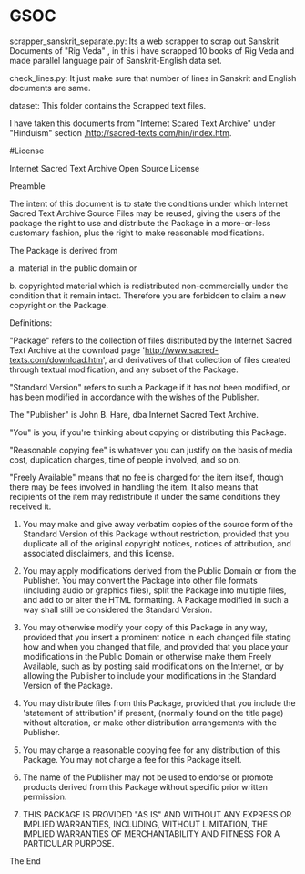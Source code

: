 # GSOC

scrapper_sanskrit_separate.py: Its a web scrapper to scrap out Sanskrit Documents of "Rig Veda" ,
in this i have scrapped 10 books of Rig Veda and made parallel language pair of Sanskrit-English data set.

check_lines.py: It just make sure that number of lines in Sanskrit and English documents are same.

dataset: This folder contains the Scrapped text files.

I have taken this documents from "Internet Scared Text Archive" under "Hinduism" section ,http://sacred-texts.com/hin/index.htm.

#License

Internet Sacred Text Archive Open Source License

Preamble

The intent of this document is to state the conditions under which Internet Sacred Text Archive Source Files may be reused, giving the users of the package the right to use and distribute the Package in a more-or-less customary fashion, plus the right to make reasonable modifications.

The Package is derived from

a. material in the public domain
or

b. copyrighted material which is redistributed non-commercially under the condition that it remain intact.
Therefore you are forbidden to claim a new copyright on the Package.

Definitions:

"Package" refers to the collection of files distributed by the Internet Sacred Text Archive at the download page 'http://www.sacred-texts.com/download.htm', and derivatives of that collection of files created through textual modification, and any subset of the Package.

"Standard Version" refers to such a Package if it has not been modified, or has been modified in accordance with the wishes of the Publisher.

The "Publisher" is John B. Hare, dba Internet Sacred Text Archive.

"You" is you, if you're thinking about copying or distributing this Package.

"Reasonable copying fee" is whatever you can justify on the basis of media cost, duplication charges, time of people involved, and so on.

"Freely Available" means that no fee is charged for the item itself, though there may be fees involved in handling the item. It also means that recipients of the item may redistribute it under the same conditions they received it.

 

1. You may make and give away verbatim copies of the source form of the Standard Version of this Package without restriction, provided that you duplicate all of the original copyright notices, notices of attribution, and associated disclaimers, and this license.

2. You may apply modifications derived from the Public Domain or from the Publisher. You may convert the Package into other file formats (including audio or graphics files), split the Package into multiple files, and add to or alter the HTML formatting. A Package modified in such a way shall still be considered the Standard Version.

3. You may otherwise modify your copy of this Package in any way, provided that you insert a prominent notice in each changed file stating how and when you changed that file, and provided that you place your modifications in the Public Domain or otherwise make them Freely Available, such as by posting said modifications on the Internet, or by allowing the Publisher to include your modifications in the Standard Version of the Package.

4. You may distribute files from this Package, provided that you include the 'statement of attribution' if present, (normally found on the title page) without alteration, or make other distribution arrangements with the Publisher.

5. You may charge a reasonable copying fee for any distribution of this Package. You may not charge a fee for this Package itself.

6. The name of the Publisher may not be used to endorse or promote products derived from this Package without specific prior written permission.

7. THIS PACKAGE IS PROVIDED "AS IS" AND WITHOUT ANY EXPRESS OR IMPLIED WARRANTIES, INCLUDING, WITHOUT LIMITATION, THE IMPLIED WARRANTIES OF MERCHANTABILITY AND FITNESS FOR A PARTICULAR PURPOSE.

The End
